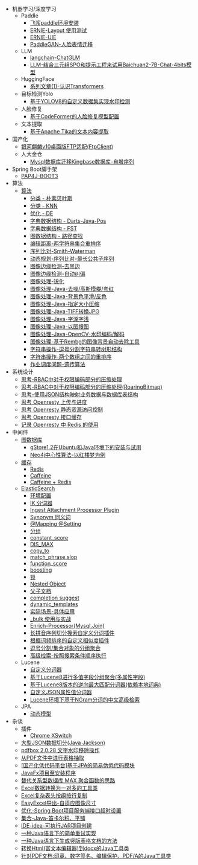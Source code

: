 * 机器学习/深度学习
    * Paddle
      * [飞浆paddle环境安装](md/other/paddle/paddle-install.md)
      * [ERNIE-Layout 使用测试](md/other/paddle/paddle-ERNIE-Layout.md)
      * [ERNIE-UIE](md/other/paddle/paddle-uie.md)
      * [PaddleGAN-人脸表情迁移](md/other/paddle/PaddleGAN-motion_driving.md)
    * LLM
      * [langchain-ChatGLM](md/other/nlp/langchain-ChatGLM.md)
      * [LLM-结合三元组SPO和提示工程来试用Baichuan2-7B-Chat-4bits模型](md/llm/baichuan/Using-Baichuan2-7B-Chat-4bits.md)
    * HuggingFace
      * [系列文章(1)-认识Transformers](md/huggingface/install-check.md)
    * 目标检测Yolo
      * [基于YOLOV8的自定义数据集实现水印检测](md/yolo/yolov8-object-etection-customer-data.md)
    * 人脸修复
      * [基于CodeFormer的人脸修复模型配置](md/CodeFormer/CodeFormer-install.md)
    * 文本提取
      * [基于Apache Tika的文本内容提取](md/tika/tika.md)
* 国产化
  * [银河麒麟v10桌面版FTP适配(FtpClient)](md/localization/kylin/kylin-ftp.md)
  * 人大金仓
    * [Mysql数据库迁移Kingbase数据库-自增序列](md/database/kingbase/mysql2kingbase.md)
* Spring Boot脚手架
  * [PAP4J-BOOT3](md/pap4j_boot3/introduce.md)
* 算法
    * [算法](md/algorithm/algorithm.md)
        * [分类 - 朴素贝叶斯](md/algorithm/algorithm-naivebayes.md)
        * [分类 - KNN](md/algorithm/algorithm-knn.md)
        * [优化 - DE](md/algorithm/algorithm-de.md)
        * [字典数据结构 - Darts-Java-Pos](md/algorithm/algorithm-darts-java-pos.md)
        * [字典数据结构 - FST](md/algorithm/algorithm-fst.md)
        * [图数据结构 - 路径查找](md/algorithm/algorithm-graph-path-search.md)
        * [编辑距离-两字符串集合重排序](md/algorithm/algorithm-two-str-list-reorder.md)
        * [序列比对-Smith-Waterman](md/algorithm/algorithm-Smith-Waterman.md)
        * [动态规划-序列比对-最长公共子序列](md/algorithm/algorithm-LCS.md)
        * [图像边缘检测-去黑边](md/algorithm/image/remove-black-border.md)
        * [图像边缘检测-自动纠偏](md/algorithm/image/auto-correction.md)
        * [图像处理-锐化](md/algorithm/image/sharpening-prewitt-overlay.md)
        * [图像处理-Java-去噪/高斯模糊/套红](md/algorithm/image/image-denoise-gaussianBlur-red.md)
        * [图像处理-Java-背景色平滑/反色](md/algorithm/image/image-backgroundSmooth-invert.md)
        * [图像处理-Java-指定大小压缩](md/algorithm/image/image-compress-to-target-size.md)
        * [图像处理-Java-TIFF转换JPG](md/algorithm/image/image-tif-convert-jpg.md)
        * [图像处理-Java-字深字浅](md/algorithm/image/image-fontweight-deep-shallow.md)
        * [图像处理-Java-以图搜图](md/algorithm/image/image-search-by-image.md)
        * [图像处理-Java-OpenCV-水印编码/解码](md/algorithm/image/image-opencv-dct-watermark.md)
        * [图像处理-基于Rembg的图像背景自动去除工具](md/algorithm/image/image-remove-background-rembg.md)
        * [字符串操作-逗号分割字符串转树形结构](md/algorithm/algorithm-string-list-to-tree.md)
        * [字符串操作-两个数组之间的重排序](md/algorithm/algorithm-array-resort-by-other.md)
        * [作业调度问题-遗传算法](md/algorithm/genetic-algorithm-job-scheduling.md)
* 系统设计
  * [思考-RBAC中对于权限编码部分的压缩处理](md/design/permission/rethink-rbac-permission-code.md)
  * [思考-RBAC中对于权限编码部分的压缩处理(RoaringBitmap)](md/design/permission/rethink-rbac-permission-code-RoaringBitmap.md)
  * [思考-使用JSON结构映射业务数据与数据库表结构](md/design/crud/rethink-crud-using-json.md)
  * [思考 Openresty 上传与进度](md/design/upload/upload-with-openresty.md)
  * [思考 Openresty 静态资源访问控制](md/design/openresty/static-file-access-check.md)
  * [思考 Openresty 接口缓存](md/design/openresty/api-cache-in-openresty.md)
  * [记录 Openresty 中 Redis 的使用](md/design/openresty/redis-in-openresty.md)
* 中间件
    * [图数据库](/md/database/database.md)
      * [gStore1.2在Ubuntu和Java环境下的安装与试用](md/database/gStore/gStore-install-simple-using.md)
      * [Neo4j中心性算法-以红楼梦为例](md/database/neo4j/neo4j-centrality-algorithms.md)
    * [缓存](md/cache/cache.md)
      * [Redis](md/cache/cache-redis.md)
      * [Caffeine](md/cache/cache-caffeine.md)
      * [Caffeine + Redis](md/cache/cache-caffeine-redis.md)
    * [ElasticSearch](md/elasticsearch/elasticsearch.md)
      * [环境配置](md/elasticsearch/env.md)
      * [IK 分词器](md/elasticsearch/ik.md)
      * [Ingest Attachment Processor Plugin](md/elasticsearch/ingest-attachment.md)
      * [Synonym 同义词](md/elasticsearch/synonym.md)
      * [@Mapping @Setting](md/elasticsearch/@Mapping_@Setting.md)
      * [分组](md/elasticsearch/group.md)
      * [constant_score](md/elasticsearch/constant_score.md)
      * [DIS_MAX](md/elasticsearch/dis_max.md)
      * [copy_to](md/elasticsearch/copy_to.md)
      * [match_phrase.slop](md/elasticsearch/match_phrase.slop.md)
      * [function_score](md/elasticsearch/function_score.md)
      * [boosting](md/elasticsearch/boosting.md)
      * [锁 ](md/elasticsearch/lock.md)
      * [Nested Object](md/elasticsearch/nested.md)
      * [父子文档](md/elasticsearch/parent_child.md)
      * [completion suggest](md/elasticsearch/completion_suggest.md)
      * [dynamic_templates](md/elasticsearch/dynamic_templates.md)
      * [实际场景-具体应用](md/elasticsearch/using_case.md)
      * [_bulk 使用与实战](md/elasticsearch/bulk.md)
      * [Enrich-Processor(Mysql.Join)](md/elasticsearch/Enrich-Processor.md)
      * [长拼音序列切分搜索自定义分词插件](md/elasticsearch/pinyin-cutting.md)
      * [根据词频排序的自定义相似度插件](md/elasticsearch/similarity-tf.md)
      * [逗号分割/集合对象的分组聚合](md/elasticsearch/group-comma-nested.md)
      * [高级检索-按照搜索条件顺序执行](md/elasticsearch/high-query-by-condition-order.md)
    * Lucene
        * [自定义分词器](md/lucene/combined-analyzer.md)
        * [基于Lucene8进行多值字段分组聚合(多属性字段)](md/lucene/multi-value-field-group-aggregation.md)
        * [基于Lucene8版本的逆向最大匹配分词器(依赖本地词典)](md/lucene/backward-maximum-matching-analyzer.md)
        * [自定义JSON属性值分词器](md/lucene/json-analyzer.md)
        * [Lucene环境下基于NGram分词的中文高级检索](md/lucene/HighSearch-In-NGgram-Lucene.md)
    * JPA
        * [动态模型](md/jpa/Hibernate-dynamic-model.md)
* 杂谈
    * 插件
      * [Chrome XSwitch](md/other/chrome-XSwitch-plugin.md)
    * [大型JSON数据切分(Java Jackson)](md/other/big-json-split-in-limited-memory.md)
    * [pdfbox 2.0.28 文字水印移除操作](md/other/pdfbox/remove-text-watermark-pdfbox.md)
    * [从PDF文件中进行表格抽取](md/other/pdfbox/extracte-table-from-file.md)
    * [[国产化低代码平台]基于JPA的简易伪低代码模块](md/other/pap4j-jpa-lowcode.md)
    * [JavaFx项目至安装程序](md/other/sb-project-to-install-program.md)
    * [替代关系型数据库 MAX 聚合函数的思路](md/database/select-max-function-optimize.md)
    * [Excel数据转换为一对多的工具类](md/other/excel/extract-excel-to-multi-object.md)
    * [Excel复杂表头按组按行复制](md/other/excel/excel-copy-template-group.md)
    * [EasyExcel导出-自适应图像尺寸](md/other/excel/excel-export-resize-image.md)
    * [优化-Spring Boot项目服务端接口超时设置](md/other/sb-api-timeout-setting.md)
    * [集合-Java-笛卡尔积、平铺](md/other/collection/collection-descartes-flat.md)
    * [IDE-idea-可执行JAR项目创建](md/other/idea-exec-jar-no-maven.md)
    * [一种Java语言下的简单重试实现](md/other/simple-retry-impl-in-java.md)
    * [一种Java语言下生成竖版表格文档的方法](md/other/doc/gene-doc-in-direction-tableCell.md)
    * [转换Html(富文本编辑器)到docx的Java工具类](md/other/doc/convert-html2docx-using-poi.md)
    * [针对PDF文档:印章、数字签名、编辑保护、PDF/A的Java工具类](md/other/pdfbox/stamp-sign-protect-pdfa-method.md)
